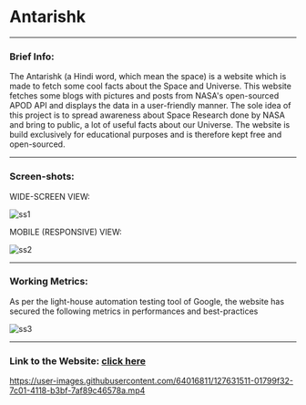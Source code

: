 # Antarishk

<hr>

### Brief Info:

The Antarishk (a Hindi word, which mean the space) is a website which is made to fetch some cool facts about the Space and Universe. This website fetches some blogs with pictures and posts from NASA's open-sourced APOD API and displays the data in a user-friendly manner. The sole idea of this project is to spread awareness about Space Research done by NASA and bring to public, a lot of useful facts about our Universe. The website is build exclusively for educational purposes and is therefore kept free and open-sourced.

<hr>

### Screen-shots:

WIDE-SCREEN VIEW:

![ss1](https://user-images.githubusercontent.com/64016811/118358762-f764bf80-b59d-11eb-9524-ab02639eae7e.jpg)

MOBILE (RESPONSIVE) VIEW:

![ss2](https://user-images.githubusercontent.com/64016811/118358770-fe8bcd80-b59d-11eb-8eb6-fdebdef1840c.jpg)

<hr>

### Working Metrics:

As per the light-house automation testing tool of Google, the website has secured the following metrics in performances and best-practices

![ss3](https://user-images.githubusercontent.com/64016811/118358774-03e91800-b59e-11eb-8742-943d33cc6f53.jpg)

<hr>

### Link to the Website: [click here](https://antarishk.netlify.app/)



https://user-images.githubusercontent.com/64016811/127631511-01799f32-7c01-4118-b3bf-7af89c46578a.mp4




